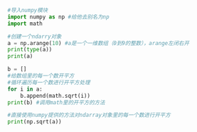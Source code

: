 
<BlogInfo title="1.Numpy" author="白日梦想猿" pv=0 read_times=0 pre_cost_time=0分14秒 category="numpy学习" tag_list="['numpy学习']" create_time="2020.04.21 10:54:03" update_time="2021.08.19 15:42:51" />

```python
#导入numpy模块
import numpy as np #给他去别名为np
import math

#创建一个ndarry对象
a = np.arange(10) #a是一个一维数组（0到9的整数），arange左闭右开
print(type(a))
print(a)

b = []
#给数组里的每一个数开平方
#循环遍历每一个数进行开平方处理
for i in a:
    b.append(math.sqrt(i))
print(b) #调用math里的开平方的方法

#直接使用numpy提供的方法对ndarray对象里的每一个数进行开平方
print(np.sqrt(a))
```
